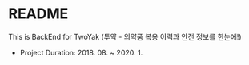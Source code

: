 # README

This is BackEnd for TwoYak (투약 - 의약품 복용 이력과 안전 정보를 한눈에!)

* Project Duration: 2018. 08.  ~ 2020. 1.
